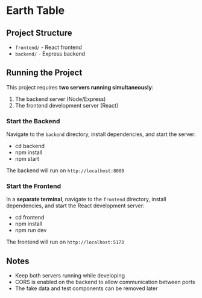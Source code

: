 # Earth Table 

## Project Structure

- `frontend/` - React frontend
- `backend/` - Express backend

## Running the Project

This project requires **two servers running simultaneously**:

1. The backend server (Node/Express)
2. The frontend development server (React)

### Start the Backend

Navigate to the `backend` directory, install dependencies, and start the server:
- cd backend
- npm install
- npm start

The backend will run on `http://localhost:8080`

### Start the Frontend

In a **separate terminal**, navigate to the `frontend` directory, install dependencies, and start the React development server:

- cd frontend
- npm install
- npm run dev

The frontend will run on `http://localhost:5173`

## Notes

- Keep both servers running while developing
- CORS is enabled on the backend to allow communication between ports
- The fake data and test components can be removed later